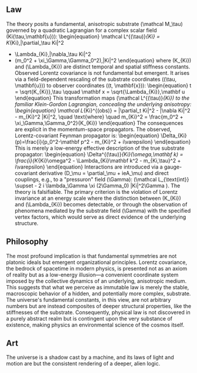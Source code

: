## Law
The theory posits a fundamental, anisotropic substrate \(\mathcal M_\tau\) governed by a quadratic Lagrangian for a complex scalar field \(Ki(\tau,\mathbf{u})\):
\begin{equation}
\mathcal L^{(\tau)}_{Ki}
= K_{Ki}\,|\partial_\tau Ki|^2
- \Lambda_{Ki}\,|\nabla_\tau Ki|^2
- (m_0^2 + \xi_\Gamma\,\Gamma_0^2)\,|Ki|^2
\end{equation}
where \(K_{Ki}\) and \(\Lambda_{Ki}\) are distinct temporal and spatial stiffness constants. Observed Lorentz covariance is not fundamental but emergent. It arises via a field-dependent rescaling of the substrate coordinates \((\tau, \mathbf{u})\) to observer coordinates \((t, \mathbf{x})\):
\begin{equation}
t = \sqrt{K_{Ki}}\,\tau \qquad \mathbf x = \sqrt{\Lambda_{Ki}}\,\mathbf u
\end{equation}
This transformation maps \(\mathcal L^{(\tau)}_{Ki}\) to the familiar Klein-Gordon Lagrangian, concealing the underlying anisotropy:
\begin{equation}
\mathcal L_{Ki}^{(obs)} = |\partial_t Ki|^2 - |\nabla Ki|^2 - m_{Ki}^2 |Ki|^2, \quad \text{where} \quad m_{Ki}^2 = \frac{m_0^2 + \xi_\Gamma\,\Gamma_0^2}{K_{Ki}}
\end{equation}
The consequences are explicit in the momentum-space propagators. The observed, Lorentz-covariant Feynman propagator is:
\begin{equation}
\Delta_{Ki}(p)=\frac{i}{p_0^2-\mathbf p^2 - m_{Ki}^2 + i\varepsilon}
\end{equation}
This is merely a low-energy effective description of the true substrate propagator:
\begin{equation}
\Delta^{(\tau)}_{Ki}(\omega,\mathbf k) = \frac{i}{K_{Ki}\omega^2 - \Lambda_{Ki}\mathbf k^2 - m_{Ki,\tau}^2 + i\varepsilon}
\end{equation}
Interactions are introduced via a gauge-covariant derivative \(D_\mu = \partial_\mu + ieA_\mu\) and direct couplings, e.g., to a "pressuron" field \(\Gamma\): \(\mathcal L_{\text{int}} \supset - 2 i \lambda_\Gamma \xi (2\Gamma_0) |Ki|^2\Gamma \).
The theory is falsifiable. The primary criterion is the violation of Lorentz invariance at an energy scale where the distinction between \(K_{Ki}\) and \(\Lambda_{Ki}\) becomes detectable, or through the observation of phenomena mediated by the substrate field \(\Gamma\) with the specified vertex factors, which would serve as direct evidence of the underlying structure.

## Philosophy
The most profound implication is that fundamental symmetries are not platonic ideals but emergent organizational principles. Lorentz covariance, the bedrock of spacetime in modern physics, is presented not as an axiom of reality but as a low-energy illusion—a convenient coordinate system imposed by the collective dynamics of an underlying, anisotropic medium. This suggests that what we perceive as immutable law is merely the stable, macroscopic behavior of a hidden, and potentially more complex, substrate. The universe's fundamental constants, in this view, are not arbitrary numbers but are instead composites of deeper structural properties, like the stiffnesses of the substrate. Consequently, physical law is not discovered in a purely abstract realm but is contingent upon the very substance of existence, making physics an environmental science of the cosmos itself.

## Art
The universe is a shadow cast by a machine, and its laws of light and motion are but the consistent rendering of a deeper, alien logic.